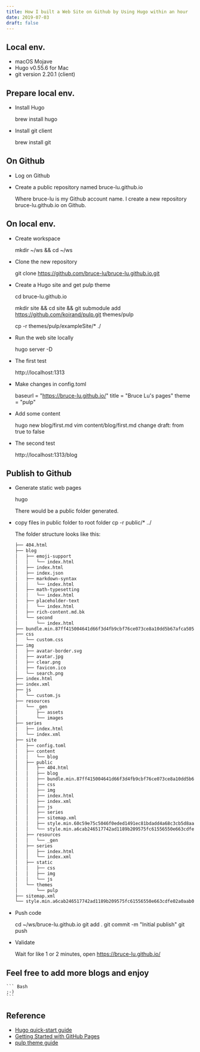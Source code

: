 ```yaml
---
title: How I built a Web Site on Github by Using Hugo within an hour
date: 2019-07-03
draft: false
---
```


## Local env.

- macOS Mojave
- Hugo v0.55.6 for Mac
- git version 2.20.1 (client)

## Prepare local env.

- Install Hugo
  
    brew install hugo

- Install git client

    brew install git

## On Github

- Log on Github
- Create a public repository named bruce-lu.github.io

    Where bruce-lu is my Github account name. I create a new repository bruce-lu.github.io on Github.

## On local env.

- Create workspace
  
    mkdir ~/ws && cd ~/ws

- Clone the new repository

    git clone https://github.com/bruce-lu/bruce-lu.github.io.git

- Create a Hugo site and get pulp theme

    cd bruce-lu.github.io

    mkdir site && cd site && git submodule add https://github.com/koirand/pulp.git themes/pulp

    cp -r themes/pulp/exampleSite/* ./

- Run the web site locally

    hugo server -D

- The first test

    http://localhost:1313

- Make changes in config.toml

    baseurl = "https://bruce-lu.github.io/"
    title = "Bruce Lu's pages"
    theme = "pulp"

- Add some content

    hugo new blog/first.md
    vim content/blog/first.md
    change draft: from true to false

- The second test

    http://localhost:1313/blog

## Publish to Github

- Generate static web pages

    hugo

    There would be a public folder generated.

- copy files in public folder to root folder
    cp -r public/* ../

    The folder structure looks like this:

    ``` Bash
    ├── 404.html
    ├── blog
    │   ├── emoji-support
    │   │   └── index.html
    │   ├── index.html
    │   ├── index.json
    │   ├── markdown-syntax
    │   │   └── index.html
    │   ├── math-typesetting
    │   │   └── index.html
    │   ├── placeholder-text
    │   │   └── index.html
    │   ├── rich-content.md.bk
    │   └── second
    │       └── index.html
    ├── bundle.min.87ff415004641d66f3d4fb9cbf76ce073ce8a10dd5b67afca5054b00be4ebc9a.js
    ├── css
    │   └── custom.css
    ├── img
    │   ├── avatar-border.svg
    │   ├── avatar.jpg
    │   ├── clear.png
    │   ├── favicon.ico
    │   └── search.png
    ├── index.html
    ├── index.xml
    ├── js
    │   └── custom.js
    ├── resources
    │   └── _gen
    │       ├── assets
    │       └── images
    ├── series
    │   ├── index.html
    │   └── index.xml
    ├── site
    │   ├── config.toml
    │   ├── content
    │   │   └── blog
    │   ├── public
    │   │   ├── 404.html
    │   │   ├── blog
    │   │   ├── bundle.min.87ff415004641d66f3d4fb9cbf76ce073ce8a10dd5b67afca5054b00be4ebc9a.js
    │   │   ├── css
    │   │   ├── img
    │   │   ├── index.html
    │   │   ├── index.xml
    │   │   ├── js
    │   │   ├── series
    │   │   ├── sitemap.xml
    │   │   ├── style.min.60c59e75c5046f0eded1491ec81bdadd4a68c3cb5d8aa97aeaa80d79260917d3.css
    │   │   └── style.min.a6cab246517742ad1189b209575fc61556550e663cdfe02a0aab0632b39e978b.css
    │   ├── resources
    │   │   └── _gen
    │   ├── series
    │   │   ├── index.html
    │   │   └── index.xml
    │   ├── static
    │   │   ├── css
    │   │   ├── img
    │   │   └── js
    │   └── themes
    │       └── pulp
    ├── sitemap.xml
    └── style.min.a6cab246517742ad1189b209575fc61556550e663cdfe02a0aab0632b39e978b.css
    ```

- Push code

    cd ~/ws/bruce-lu.github.io
    git add .
    git commit -m "Initial publish"
    git push

- Validate

    Wait for like 1 or 2 minutes, open https://bruce-lu.github.io/

## Feel free to add more blogs and enjoy

    ``` Bash
    ;-)
    ```

## Reference

- [Hugo quick-start guide](https://gohugo.io/getting-started/quick-start/)
- [Getting Started with GitHub Pages](https://guides.github.com/features/pages/)
- [pulp theme guide](https://github.com/koirand/pulp)












